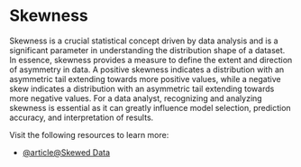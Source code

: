 # Skewness

Skewness is a crucial statistical concept driven by data analysis and is a significant parameter in understanding the distribution shape of a dataset. In essence, skewness provides a measure to define the extent and direction of asymmetry in data. A positive skewness indicates a distribution with an asymmetric tail extending towards more positive values, while a negative skew indicates a distribution with an asymmetric tail extending towards more negative values. For a data analyst, recognizing and analyzing skewness is essential as it can greatly influence model selection, prediction accuracy, and interpretation of results.

Visit the following resources to learn more:

- [@article@Skewed Data](https://www.mathsisfun.com/data/skewness.html)
